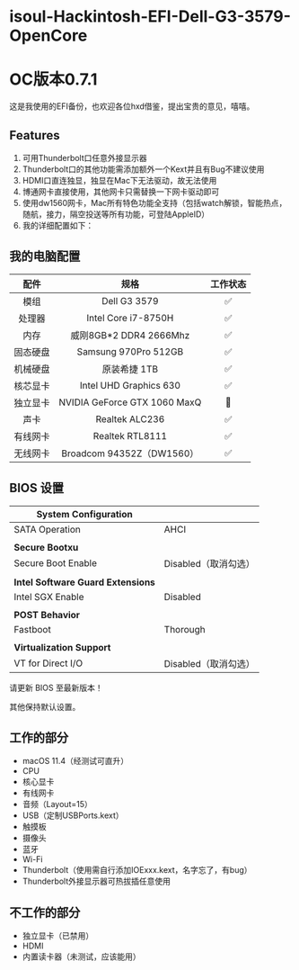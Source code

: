 # isoul-Hackintosh-EFI-Dell-G3-3579-OpenCore

# OC版本0.7.1
这是我使用的EFI备份，也欢迎各位hxd借鉴，提出宝贵的意见，嘻嘻。

## Features
1. 可用Thunderbolt口任意外接显示器
2. Thunderbolt口的其他功能需添加额外一个Kext并且有Bug不建议使用
3. HDMI口直连独显，独显在Mac下无法驱动，故无法使用
4. 博通网卡直接使用，其他网卡只需替换一下网卡驱动即可
5. 使用dw1560网卡，Mac所有特色功能全支持（包括watch解锁，智能热点，随航，接力，隔空投送等所有功能，可登陆AppleID）
6. 我的详细配置如下：

## 我的电脑配置

|   配件   |             规格              | 工作状态 |
| :------: | :---------------------------: | :------: |
|   模组   |         Dell G3 3579          |    ✅     |
|  处理器  | Intel Core i7-8750H |    ✅     |
|   内存   |    威刚8GB*2 DDR4 2666Mhz    |    ✅     |
| 固态硬盘 |   Samsung 970Pro 512GB   |    ✅     |
| 机械硬盘 |         原装希捷 1TB        |    ✅     |
| 核芯显卡 |    Intel UHD Graphics 630    |    ✅     |
| 独立显卡 |  NVIDIA GeForce GTX 1060 MaxQ  |    🚫     |
|   声卡   |        Realtek ALC236         |    ✅     |
| 有线网卡 |        Realtek RTL8111        |    ✅     |
| 无线网卡 |     Broadcom 94352Z（DW1560）     |  ✅  |

## BIOS 设置

| **System Configuration** |      |
| --- | --- |
| SATA Operation       | AHCI |
|                      |      |
| **Secure Bootxu**   |      |
| Secure Boot Enable   | Disabled（取消勾选） |
|  |                    |
| **Intel Software Guard Extensions** |                    |
| Intel SGX Enable | Disabled           |
|  |                    |
| **POST Behavior** |                    |
| Fastboot | Thorough           |
|  |                    |
| **Virtualization Support** |                    |
| VT for Direct I/O | Disabled（取消勾选） |

请更新 BIOS 至最新版本！

其他保持默认设置。

## 工作的部分

- macOS 11.4（经测试可直升）
- CPU
- 核心显卡
- 有线网卡
- 音频（Layout=15）
- USB（定制USBPorts.kext）
- 触摸板
- 摄像头
- 蓝牙
- Wi-Fi
- Thunderbolt（使用需自行添加IOExxx.kext，名字忘了，有bug）
- Thunderbolt外接显示器可热拔插任意使用

## 不工作的部分

- 独立显卡（已禁用）
- HDMI
- 内置读卡器（未测试，应该能用）
